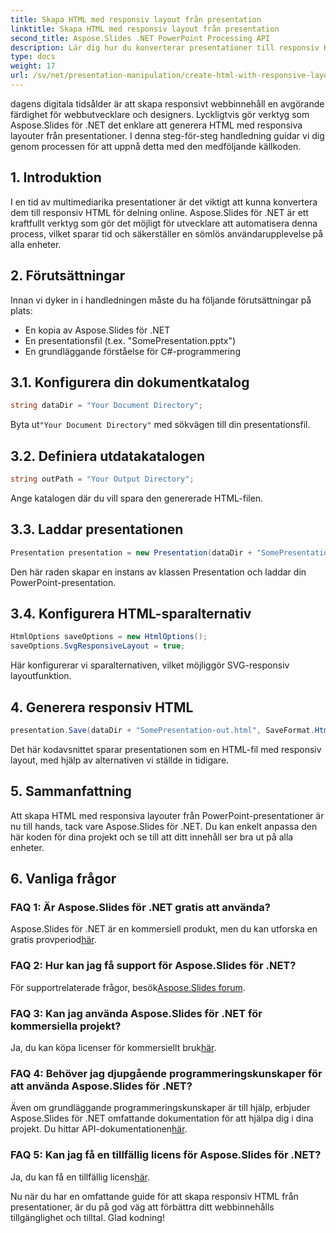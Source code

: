 ```yaml
---
title: Skapa HTML med responsiv layout från presentation
linktitle: Skapa HTML med responsiv layout från presentation
second_title: Aspose.Slides .NET PowerPoint Processing API
description: Lär dig hur du konverterar presentationer till responsiv HTML med Aspose.Slides för .NET. Skapa interaktivt, enhetsvänligt innehåll utan ansträngning.
type: docs
weight: 17
url: /sv/net/presentation-manipulation/create-html-with-responsive-layout-from-presentation/
---
```


dagens digitala tidsålder är att skapa responsivt webbinnehåll en avgörande färdighet för webbutvecklare och designers. Lyckligtvis gör verktyg som Aspose.Slides för .NET det enklare att generera HTML med responsiva layouter från presentationer. I denna steg-för-steg handledning guidar vi dig genom processen för att uppnå detta med den medföljande källkoden.


## 1. Introduktion
I en tid av multimediarika presentationer är det viktigt att kunna konvertera dem till responsiv HTML för delning online. Aspose.Slides för .NET är ett kraftfullt verktyg som gör det möjligt för utvecklare att automatisera denna process, vilket sparar tid och säkerställer en sömlös användarupplevelse på alla enheter.

## 2. Förutsättningar
Innan vi dyker in i handledningen måste du ha följande förutsättningar på plats:
- En kopia av Aspose.Slides för .NET
- En presentationsfil (t.ex. "SomePresentation.pptx")
- En grundläggande förståelse för C#-programmering

## 3.1. Konfigurera din dokumentkatalog
```csharp
string dataDir = "Your Document Directory";
```
 Byta ut`"Your Document Directory"` med sökvägen till din presentationsfil.

## 3.2. Definiera utdatakatalogen
```csharp
string outPath = "Your Output Directory";
```
Ange katalogen där du vill spara den genererade HTML-filen.

## 3.3. Laddar presentationen
```csharp
Presentation presentation = new Presentation(dataDir + "SomePresentation.pptx");
```
Den här raden skapar en instans av klassen Presentation och laddar din PowerPoint-presentation.

## 3.4. Konfigurera HTML-sparalternativ
```csharp
HtmlOptions saveOptions = new HtmlOptions();
saveOptions.SvgResponsiveLayout = true;
```
Här konfigurerar vi sparalternativen, vilket möjliggör SVG-responsiv layoutfunktion.

## 4. Generera responsiv HTML
```csharp
presentation.Save(dataDir + "SomePresentation-out.html", SaveFormat.Html, saveOptions);
```
Det här kodavsnittet sparar presentationen som en HTML-fil med responsiv layout, med hjälp av alternativen vi ställde in tidigare.

## 5. Sammanfattning
Att skapa HTML med responsiva layouter från PowerPoint-presentationer är nu till hands, tack vare Aspose.Slides för .NET. Du kan enkelt anpassa den här koden för dina projekt och se till att ditt innehåll ser bra ut på alla enheter.

## 6. Vanliga frågor

### FAQ 1: Är Aspose.Slides för .NET gratis att använda?
 Aspose.Slides för .NET är en kommersiell produkt, men du kan utforska en gratis provperiod[här](https://releases.aspose.com/).

### FAQ 2: Hur kan jag få support för Aspose.Slides för .NET?
För supportrelaterade frågor, besök[Aspose.Slides forum](https://forum.aspose.com/).

### FAQ 3: Kan jag använda Aspose.Slides för .NET för kommersiella projekt?
 Ja, du kan köpa licenser för kommersiellt bruk[här](https://purchase.aspose.com/buy).

### FAQ 4: Behöver jag djupgående programmeringskunskaper för att använda Aspose.Slides för .NET?
 Även om grundläggande programmeringskunskaper är till hjälp, erbjuder Aspose.Slides för .NET omfattande dokumentation för att hjälpa dig i dina projekt. Du hittar API-dokumentationen[här](https://reference.aspose.com/slides/net/).

### FAQ 5: Kan jag få en tillfällig licens för Aspose.Slides för .NET?
 Ja, du kan få en tillfällig licens[här](https://purchase.aspose.com/temporary-license/).

Nu när du har en omfattande guide för att skapa responsiv HTML från presentationer, är du på god väg att förbättra ditt webbinnehålls tillgänglighet och tilltal. Glad kodning!